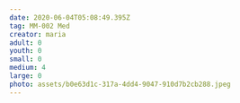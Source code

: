 ```yaml
---
date: 2020-06-04T05:08:49.395Z
tag: MM-002 Med
creator: maria
adult: 0
youth: 0
small: 0
medium: 4
large: 0
photo: assets/b0e63d1c-317a-4dd4-9047-910d7b2cb288.jpeg
---
```

